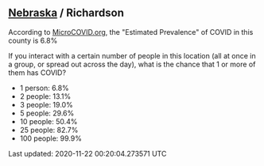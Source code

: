 
## [Nebraska](/united-states/nebraska) / Richardson

According to [MicroCOVID.org](http://microcovid.org),
the "Estimated Prevalence" of COVID in this county is 6.8%

If you interact with a certain number of people in this location
(all at once in a group, or spread out across the day), what is the chance that
1 or more of them has COVID?

- 1 person: 6.8%
- 2 people: 13.1%
- 3 people: 19.0%
- 5 people: 29.6%
- 10 people: 50.4%
- 25 people: 82.7%
- 100 people: 99.9%

Last updated: 2020-11-22 00:20:04.273571 UTC

